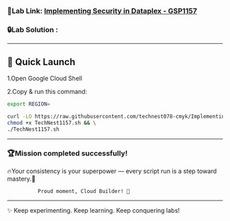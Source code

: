 ###  🎯Lab Link: [Implementing Security in Dataplex - GSP1157](https://www.cloudskillsboost.google/games/6463/labs/40621)


### 🔒Lab Solution :
---

## 🚀 Quick Launch
1.Open Google Cloud Shell

2.Copy & run this command:

```bash
export REGION=
``` 

``` bash
curl -LO https://raw.githubusercontent.com/technest078-cmyk/Implementing-Security-in-Dataplex/main/TechNest1157.sh && \
chmod +x TechNest1157.sh && \
./TechNest1157.sh


```

---

### 🏆Mission completed successfully! 
🔥Your consistency is your superpower — every script run is a step toward mastery.🌟  

              Proud moment, Cloud Builder! 🎊  
---

✨ Keep experimenting. Keep learning. Keep conquering labs!  
